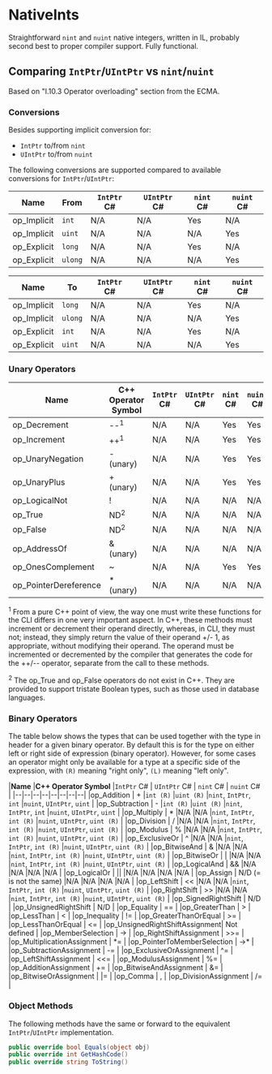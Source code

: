 # NativeInts
Straightforward `nint` and `nuint` native integers, written in IL, probably second best to proper compiler support.
Fully functional.

## Comparing `IntPtr`/`UIntPtr` vs `nint`/`nuint`
Based on "I.10.3 Operator overloading" section from the ECMA.

### Conversions
Besides supporting implicit conversion for:

 * `IntPtr` to/from `nint`
 * `UIntPtr` to/from `nuint`

The following conversions are supported compared to available conversions for `IntPtr`/`UIntPtr`:

|**Name**               |**From** |`IntPtr` C# | `UIntPtr` C# | `nint` C# | `nuint` C# |
|--|--|--|--|--|--|
|op_Implicit            |`int`   |N/A         |N/A           |Yes        |N/A         |
|op_Implicit            |`uint`  |N/A         |N/A           |N/A        |Yes         |
|op_Explicit            |`long`  |N/A         |N/A           |Yes        |N/A         |
|op_Explicit            |`ulong` |N/A         |N/A           |N/A        |Yes         |

|**Name**               |**To**   |`IntPtr` C# | `UIntPtr` C# | `nint` C# | `nuint` C# |
|--|--|--|--|--|--|
|op_Implicit            |`long`  |N/A         |N/A           |Yes        |N/A         |
|op_Implicit            |`ulong` |N/A         |N/A           |N/A        |Yes         |
|op_Explicit            |`int`   |N/A         |N/A           |Yes        |N/A         |
|op_Explicit            |`uint`  |N/A         |N/A           |N/A        |Yes         |


### Unary Operators
|**Name**               |**C++ Operator Symbol** |`IntPtr` C# | `UIntPtr` C# | `nint` C# | `nuint` C# |
|--|--|--|--|--|--|
|op_Decrement           |  --<sup>1</sup>        | N/A         | N/A           | Yes        | Yes        |
|op_Increment           |  ++<sup>1</sup>        | N/A         | N/A           | Yes        | Yes        |
|op_UnaryNegation       |  - (unary)             | N/A         | N/A           | Yes        | Yes        |
|op_UnaryPlus           |  + (unary)             | N/A         | N/A           | Yes        | Yes        |
|op_LogicalNot          |  !                     | N/A         | N/A           | N/A        | N/A        | 
|op_True                |  ND<sup>2</sup>        | N/A         | N/A           | N/A        | N/A        | 
|op_False               |  ND<sup>2</sup>        | N/A         | N/A           | N/A        | N/A        | 
|op_AddressOf           |  & (unary)             | N/A         | N/A           | N/A        | N/A        | 
|op_OnesComplement      |  ~                     | N/A         | N/A           | Yes        | Yes        |
|op_PointerDereference  |  * (unary)             | N/A         | N/A           | N/A        | N/A        | 

<sup>1</sup> From a pure C++ point of view, the way one must write these functions for the CLI differs in
one very important aspect. In C++, these methods must increment or decrement their operand
directly, whereas, in CLI, they must not; instead, they simply return the value of their operand
+/- 1, as appropriate, without modifying their operand. The operand must be incremented or
decremented by the compiler that generates the code for the ++/-- operator, separate from the call
to these methods.

<sup>2</sup> The op_True and op_False operators do not exist in C++. They are provided to support tristate
Boolean types, such as those used in database languages. 

### Binary Operators
The table below shows the types that can be used together with the type in header for a given binary operator.
By default this is for the type on either left or right side of expression (binary operator).
However, for some cases an operator might only be available for a type at a specific side of the expression,
with `(R)` meaning "right only", `(L)` meaning "left only".

|**Name**						|**C++ Operator Symbol**  |`IntPtr` C#   | `UIntPtr` C#   | `nint` C#                | `nuint` C#       |
|--|--|--|--|--|--|--|--|
|op_Addition					| +                       |`int (R)`	  |`uint (R)`      |`nint`, `IntPtr`, `int` |`nuint`, `UIntPtr`, `uint`  |
|op_Subtraction				    | - 					  |`int (R)`	  |`uint (R)`      |`nint`, `IntPtr`, `int` |`nuint`, `UIntPtr`, `uint`  |
|op_Multiply					| * 					  |N/A      	  |N/A               |`nint`, `IntPtr`, `int (R)` |`nuint`, `UIntPtr`, `uint (R)` |
|op_Division 					| /						  |N/A      	  |N/A               |`nint`, `IntPtr`, `int (R)` |`nuint`, `UIntPtr`, `uint (R)` |
|op_Modulus 					| %						  |N/A      	  |N/A               |`nint`, `IntPtr`, `int (R)` |`nuint`, `UIntPtr`, `uint (R)` |
|op_ExclusiveOr 				| ^						  |N/A      	  |N/A               |`nint`, `IntPtr`, `int (R)` |`nuint`, `UIntPtr`, `uint (R)` |
|op_BitwiseAnd 					| & 					  |N/A      	  |N/A               |`nint`, `IntPtr`, `int (R)` |`nuint`, `UIntPtr`, `uint (R)` |
|op_BitwiseOr 					| |						  |N/A      	  |N/A               |`nint`, `IntPtr`, `int (R)` |`nuint`, `UIntPtr`, `uint (R)` |
|op_LogicalAnd 					| &&					  |N/A            |N/A               |N/A                            |N/A                                | 
|op_LogicalOr  					| ||					  |N/A            |N/A               |N/A                            |N/A                                | 
|op_Assign  					| N/D (= is not the same) |N/A            |N/A               |N/A                            |N/A                                | 
|op_LeftShift  					| <<					  |N/A      	  |N/A               |`nint`, `IntPtr`, `int (R)` |`nuint`, `UIntPtr`, `uint (R)` |
|op_RightShift  				| >>					  |N/A      	  |N/A               |`nint`, `IntPtr`, `int (R)` |`nuint`, `UIntPtr`, `uint (R)` |
|op_SignedRightShift  			| N/D					  |
|op_UnsignedRightShift			| N/D					  |
|op_Equality  					| ==					  |
|op_GreaterThan  				| >						  |
|op_LessThan  					| <						  |
|op_Inequality  				| !=					  |
|op_GreaterThanOrEqual			| >=					  |
|op_LessThanOrEqual  			| <=					  |
|op_UnsignedRightShiftAssignment| Not defined			  |
|op_MemberSelection  			| ->					  |
|op_RightShiftAssignment  		| >>=					  |
|op_MultiplicationAssignment  	| \*=					  |
|op_PointerToMemberSelection  	| ->\*					  |
|op_SubtractionAssignment  		| -=					  |
|op_ExclusiveOrAssignment  		| ^=					  |
|op_LeftShiftAssignment  		| <<=					  |
|op_ModulusAssignment  			| %=					  |
|op_AdditionAssignment  		| +=					  |
|op_BitwiseAndAssignment  		| &=					  |
|op_BitwiseOrAssignment  		| |=					  |
|op_Comma  						| ,						  |
|op_DivisionAssignment  		| /=					  |

### Object Methods
The following methods have the same or forward to the equivalent `IntPtr`/`UIntPtr` implementation.

```csharp
public override bool Equals(object obj)
public override int GetHashCode()
public override string ToString()
```